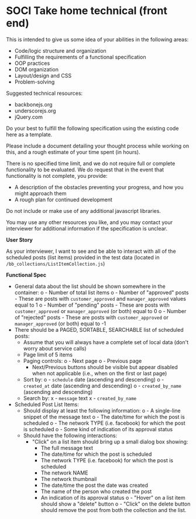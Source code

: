 # SOCI Take home technical (front end) #

This is intended to give us some idea of your abilities in the following areas:

- Code/logic structure and organization
- Fulfilling the requirements of a functional specification
- OOP practices
- DOM organization
- Layout/design and CSS
- Problem-solving

Suggested technical resources:

- backbonejs.org
- underscorejs.org
- jQuery.com


Do your best to fulfill the following specification using the existing code here as a template.

Please include a document detailing your thought process while working on this, and a rough estimate of your time spent (in hours).

There is no specified time limit, and we do not require full or complete functionality to be evaluated. We do request that in the event that functionality is not complete, you provide:

- A description of the obstacles preventing your progress, and how you might approach them
- A rough plan for continued development

Do not include or make use of any additional javascript libraries.

You may use any other resources you like, and you may contact your interviewer for additional information if the specification is unclear.

**User Story**

As your interviewer, I want to see and be able to interact with all of the scheduled posts (list items) provided in the test data (located in `/bb_collections/ListItemCollection.js`)

**Functional Spec**

- General data about the list should be shown somewhere in the container:
o    - Number of total list items
o    - Number of "approved" posts
        - These are posts with `customer_approved` and `manager_approved` values equal to 1
o    - Number of "pending" posts
        - These are posts with `customer_approved` or `manager_approved` (or both) equal to 0
o    - Number of "rejected" posts
        - These are posts with `customer_approved` or `manager_approved` (or both) equal to -1
- There should be a PAGED, SORTABLE, SEARCHABLE list of scheduled posts:
    - Assume that you will always have a complete set of local data (don't worry about service calls)
    - Page limit of 5 items
    - Paging controls:
o        - Next page
o        - Previous page
        - Next/Previous buttons should be visible but appear disabled when not applicable (i.e., when on the first or last page)
    - Sort by:
o        - `schedule` date (ascending and descending)
o        - `created_at` date (ascending and descending)
o        - `created_by_name` (ascending and descending)
    - Search by:
x        - `message` text
x        - `created_by_name`
- Scheduled Post List Items:
    - Should display at least the following information:
o        - A single-line snippet of the message text
o        - The date/time for which the post is scheduled
o        - The network TYPE (i.e. facebook) for which the post is scheduled
o        - Some kind of indication of its approval status
    - Should have the following interactions:
        - "Click" on a list item should bring up a small dialog box showing:
            - The full message text
            - The date/time for which the post is scheduled
            - The network TYPE (i.e. facebook) for which the post is scheduled
            - The network NAME
            - The network thumbnail
            - The date/time the post the date was created
            - The name of the person who created the post
            - An indication of its approval status
o        - "Hover" on a list item should show a "delete" button
o            - "Click" on the delete button should remove the post from both the collection and the list.
